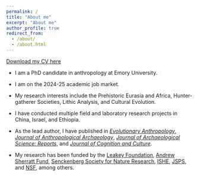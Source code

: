 ```yaml
---
permalink: /
title: "About me"
excerpt: "About me"
author_profile: true
redirect_from: 
  - /about/
  - /about.html
---
```


[Download my CV here](http://raylc.github.io/files/CV_Cheng_LIU.pdf)

- I am a PhD candidate in anthropology at Emory University.

- I am on the 2024-25 academic job market.

- My research interests include the Prehistoric Eurasia and Africa, Hunter-gatherer Societies, Lithic Analysis, and Cultural Evolution.

- I have conducted multiple field and laboratory research projects in China, Israel, and Ethiopia.

- As the lead author, I have published in [*Evolutionary Anthropology*](https://onlinelibrary.wiley.com/doi/full/10.1002/evan.21964), [*Journal of Anthropological Archaeology*](https://www.sciencedirect.com/science/article/abs/pii/S0278416520301963), [*Journal of Archaeological Science: Reports*](https://www.sciencedirect.com/science/article/pii/S2352409X23001499), and [*Journal of Cognition and Culture*](https://brill.com/view/journals/jocc/21/3-4/article-p243_3.xml).

- My research has been funded by the [Leakey Foundation](https://leakeyfoundation.org/introducing-the-spring-2022-leakey-foundation-grantees/), [Andrew Sherratt Fund](https://www.sheffield.ac.uk/archaeology/funding/andrew-sherratt-fund), [Senckenberg Society for Nature Research](https://www.senckenberg.de/en/career/global-fellowships/), [ISHE](http://ishe.org/awards/owen-f-aldis-scholarship/), [JSPS](https://www.jsps.go.jp/english/e-oubei-s/index.html), and [NSF](https://www.nsf.gov/awardsearch/showAward?AWD_ID=2020156&HistoricalAwards=false), among others.